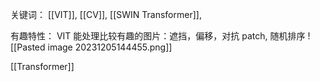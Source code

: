 关键词： [[VIT]], [[CV]], [[SWIN Transformer]],

有趣特性：
VIT 能处理比较有趣的图片：遮挡，偏移，对抗 patch, 随机排序
![[Pasted image 20231205144455.png]]

[[Transformer]]

